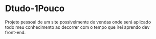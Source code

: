 # Dtudo-1Pouco
Projeto pessoal de um site possivelmente de vendas onde será aplicado todo meu conhecimento ao decorrer com o tempo que irei aprendo dev front-end.
